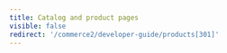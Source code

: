 ```yaml
---
title: Catalog and product pages
visible: false
redirect: '/commerce2/developer-guide/products[301]'
---
```

